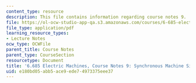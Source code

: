 ```yaml
---
content_type: resource
description: This file contains information regarding course notes 9.
file: https://ol-ocw-studio-app-qa.s3.amazonaws.com/courses/6-685-electric-machines-fall-2013/e180bd05abb5ace9ede74973375eee37_MIT6_685F13_chapter9.pdf
file_type: application/pdf
learning_resource_types:
- Lecture Notes
ocw_type: OCWFile
parent_title: Course Notes
parent_type: CourseSection
resourcetype: Document
title: '6.685 Electric Machines, Course Notes 9: Synchronous Machine Simulation Models'
uid: e180bd05-abb5-ace9-ede7-4973375eee37
---
```

